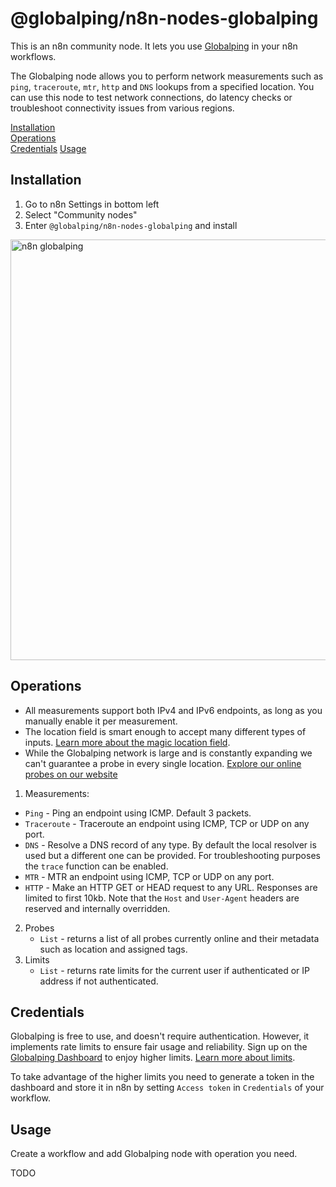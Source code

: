 # @globalping/n8n-nodes-globalping
This is an n8n community node. It lets you use [Globalping](https://globalping.io/) in your n8n workflows.

The Globalping node allows you to perform network measurements such as `ping`, `traceroute`, `mtr`, `http` and `DNS` lookups from a specified location. 
You can use this node to test network connections, do latency checks or troubleshoot connectivity issues from various regions.

[Installation](#installation)  
[Operations](#operations)  
[Credentials](#credentials)
[Usage](#usage) 

## Installation

1. Go to n8n Settings in bottom left
2. Select "Community nodes"
3. Enter `@globalping/n8n-nodes-globalping` and install

<img width="673" alt="n8n globalping" src="https://github.com/user-attachments/assets/1772ec9d-e5a5-47f8-983f-31e8f33a9c9a">


## Operations

- All measurements support both IPv4 and IPv6 endpoints, as long as you manually enable it per measurement.
- The location field is smart enough to accept many different types of inputs. [Learn more about the magic location field](https://github.com/jsdelivr/globalping?tab=readme-ov-file#test-with-magic-).
- While the Globalping network is large and is constantly expanding we can't guarantee a probe in every single location. [Explore our online probes on our website](https://globalping.io/network)

 1. Measurements:
   - ```Ping``` - Ping an endpoint using ICMP. Default 3 packets.
   - ```Traceroute``` - Traceroute an endpoint using ICMP, TCP or UDP on any port. 
   - ```DNS``` - Resolve a DNS record of any type. By default the local resolver is used but a different one can be provided. For troubleshooting purposes the `trace` function can be enabled.
   - ```MTR``` - MTR an endpoint using ICMP, TCP or UDP on any port. 
   - ```HTTP``` - Make an HTTP GET or HEAD request to any URL. Responses are limited to first 10kb. Note that the `Host` and `User-Agent` headers are reserved and internally overridden.
 2. Probes
	 - ```List``` - returns a list of all probes currently online and their metadata such as location and assigned tags.
 3. Limits
	 - ```List``` - returns rate limits for the current user if authenticated or IP address if not authenticated.

## Credentials

Globalping is free to use, and doesn't require authentication. However, it implements rate limits to ensure fair usage and reliability. 
Sign up on the [Globalping Dashboard](https://dash.globalping.io/) to enjoy higher limits. [Learn more about limits](https://globalping.io/credits).

To take advantage of the higher limits you need to generate a token in the dashboard and store it in n8n by setting ```Access token``` in ```Credentials``` of your workflow.

## Usage

 Create a workflow and add Globalping node with operation you need.

TODO
